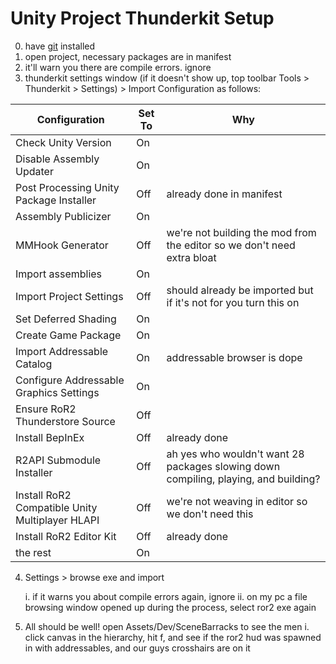 # Unity Project Thunderkit Setup
0. have [git](https://git-scm.com/) installed
1. open project, necessary packages are in manifest
1. it'll warn you there are compile errors. ignore
1. thunderkit settings window (if it doesn't show up, top toolbar Tools > Thunderkit > Settings) > Import Configuration as follows:  

|Configuration | Set To | Why |
|---|-|---|
|Check Unity Version | On | |
|Disable Assembly Updater | On | |
|Post Processing Unity Package Installer | Off | already done in manifest |
|Assembly Publicizer | On | |
|MMHook Generator | Off | we're not building the mod from the editor so we don't need extra bloat |
|Import assemblies | On |  |
|Import Project Settings | Off | should already be imported but if it's not for you turn this on |
|Set Deferred Shading | On |  |
|Create Game Package | On |  |
|Import Addressable Catalog | On | addressable browser is dope |
|Configure Addressable Graphics Settings | On |  |
|Ensure RoR2 Thunderstore Source | Off | |
|Install BepInEx| Off | already done |
|R2API Submodule Installer | Off | ah yes who wouldn't want 28 packages slowing down compiling, playing, and building? |
|Install RoR2 Compatible Unity Multiplayer HLAPI | Off | we're not weaving in editor so we don't need this |
|Install RoR2 Editor Kit | Off | already done |
|the rest | On |  |

4. Settings > browse exe and import

    i. if it warns you about compile errors again, ignore
    ii. on my pc a file browsing window opened up during the process, select ror2 exe again

5. All should be well! open Assets/Dev/SceneBarracks to see the men
    i. click canvas in the hierarchy, hit f, and see if the ror2 hud was spawned in with addressables, and our guys crosshairs are on it
